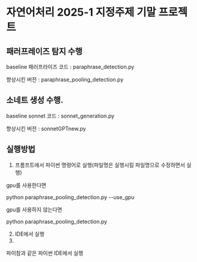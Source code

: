 # 자연어처리 2025-1 지정주제 기말 프로젝트




## 패러프레이즈 탐지 수행
baseline 패러프라이즈 코드 : paraphrase_detection.py

향상시킨 버전 : paraphrase_pooling_detection.py


## 소네트 생성 수행.
baseline sonnet 코드 : sonnet_generation.py

향상시킨 버전 : sonnetGPTnew.py

## 실행방법
1. 프롬프트에서 파이썬 명령어로 실행(파일명은 실행시킬 파일명으로 수정하면서 실행)

gpu를 사용한다면 

python paraphrase_pooling_detection.py --use_gpu


gpu를 사용하지 않는다면

python paraphrase_pooling_detection.py


2. IDE에서 실행
3. 
파이참과 같은 파이썬 IDE에서 실행
